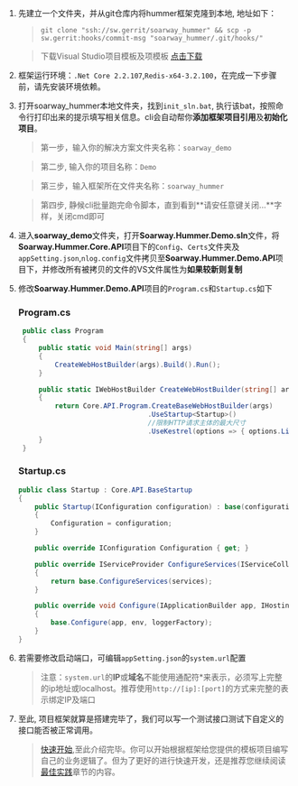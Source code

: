 1. 先建立一个文件夹，并从git仓库内将hummer框架克隆到本地, 地址如下：
   >```git clone "ssh://sw.gerrit/soarway_hummer" && scp -p sw.gerrit:hooks/commit-msg "soarway_hummer/.git/hooks/"```
 
   >下载Visual Studio项目模板及项模板 
    <a href="/assets/Soarway.Hummer.Wizard.vsix" target="_blank">点击下载</a>
2. 框架运行环境：`.Net Core 2.2.107`,`Redis-x64-3.2.100`，在完成一下步骤前，请先安装环境依赖。
3. 打开soarway_hummer本地文件夹，找到`init_sln.bat`, 执行该bat，按照命令行打印出来的提示填写相关信息。cli会自动帮你**添加框架项目引用**及**初始化项目**。
   >第一步，输入你的解决方案文件夹名称：`soarway_demo`
   
   >第二步, 输入你的项目名称：`Demo`

   >第三步，输入框架所在文件夹名称：`soarway_hummer`

   >第四步, 静候cli批量跑完命令脚本，直到看到**请安任意键关闭...**字样，关闭cmd即可
4. 进入**soarway_demo**文件夹，打开**Soarway.Hummer.Demo.sln**文件，将**Soarway.Hummer.Core.API**项目下的`Config`、`Certs`文件夹及`appSetting.json`,`nlog.config`文件拷贝至**Soarway.Hummer.Demo.API**项目下，并修改所有被拷贝的文件的VS文件属性为**如果较新则复制**
5. 修改**Soarway.Hummer.Demo.API**项目的`Program.cs`和`Startup.cs`如下
   ### Program.cs
   ```csharp
    public class Program
    {
        public static void Main(string[] args)
        {
            CreateWebHostBuilder(args).Build().Run();
        }

        public static IWebHostBuilder CreateWebHostBuilder(string[] args)
        {
            return Core.API.Program.CreateBaseWebHostBuilder(args)
                                   .UseStartup<Startup>()
								   //限制HTTP请求主体的最大尺寸
                                   .UseKestrel(options => { options.Limits.MaxRequestBodySize = AppSettings.Get<int>(ConfigKey.MaxRequestBodySize) * 1024; });
        }
    }
   ```

   ### Startup.cs
   ```csharp
   public class Startup : Core.API.BaseStartup
   {
       public Startup(IConfiguration configuration) : base(configuration)
       {
           Configuration = configuration;
       }

       public override IConfiguration Configuration { get; }

       public override IServiceProvider ConfigureServices(IServiceCollection services)
       {
           return base.ConfigureServices(services);
       }

       public override void Configure(IApplicationBuilder app, IHostingEnvironment env, ILoggerFactory loggerFactory)
       {
           base.Configure(app, env, loggerFactory);
       }
   }
   ```
6. 若需要修改启动端口，可编辑`appSetting.json`的`system.url`配置
   >注意：`system.url`的**IP**或**域名**不能使用通配符\*来表示，必须写上完整的ip地址或localhost。推荐使用`http://[ip]:[port]`的方式来完整的表示绑定IP及端口
7. 至此, 项目框架就算是搭建完毕了，我们可以写一个测试接口测试下自定义的接口能否被正常调用。
   >[快速开始](SUMMARY.md),至此介绍完毕。你可以开始根据框架给您提供的模板项目编写自己的业务逻辑了。但为了更好的进行快速开发，还是推荐您继续阅读[最佳实践](\最佳实践.md)章节的内容。